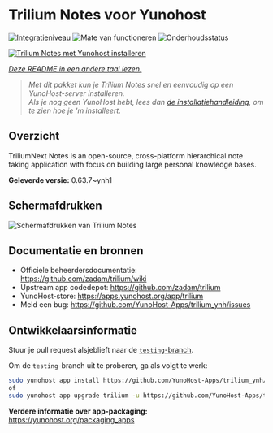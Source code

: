 <!--
NB: Deze README is automatisch gegenereerd door <https://github.com/YunoHost/apps/tree/master/tools/readme_generator>
Hij mag NIET handmatig aangepast worden.
-->

# Trilium Notes voor Yunohost

[![Integratieniveau](https://dash.yunohost.org/integration/trilium.svg)](https://ci-apps.yunohost.org/ci/apps/trilium/) ![Mate van functioneren](https://ci-apps.yunohost.org/ci/badges/trilium.status.svg) ![Onderhoudsstatus](https://ci-apps.yunohost.org/ci/badges/trilium.maintain.svg)

[![Trilium Notes met Yunohost installeren](https://install-app.yunohost.org/install-with-yunohost.svg)](https://install-app.yunohost.org/?app=trilium)

*[Deze README in een andere taal lezen.](./ALL_README.md)*

> *Met dit pakket kun je Trilium Notes snel en eenvoudig op een YunoHost-server installeren.*  
> *Als je nog geen YunoHost hebt, lees dan [de installatiehandleiding](https://yunohost.org/install), om te zien hoe je 'm installeert.*

## Overzicht

TriliumNext Notes is an open-source, cross-platform hierarchical note taking application with focus on building large personal knowledge bases.

**Geleverde versie:** 0.63.7~ynh1

## Schermafdrukken

![Schermafdrukken van Trilium Notes](./doc/screenshots/screenshot.png)

## Documentatie en bronnen

- Officiele beheerdersdocumentatie: <https://github.com/zadam/trilium/wiki>
- Upstream app codedepot: <https://github.com/zadam/trilium>
- YunoHost-store: <https://apps.yunohost.org/app/trilium>
- Meld een bug: <https://github.com/YunoHost-Apps/trilium_ynh/issues>

## Ontwikkelaarsinformatie

Stuur je pull request alsjeblieft naar de [`testing`-branch](https://github.com/YunoHost-Apps/trilium_ynh/tree/testing).

Om de `testing`-branch uit te proberen, ga als volgt te werk:

```bash
sudo yunohost app install https://github.com/YunoHost-Apps/trilium_ynh/tree/testing --debug
of
sudo yunohost app upgrade trilium -u https://github.com/YunoHost-Apps/trilium_ynh/tree/testing --debug
```

**Verdere informatie over app-packaging:** <https://yunohost.org/packaging_apps>
